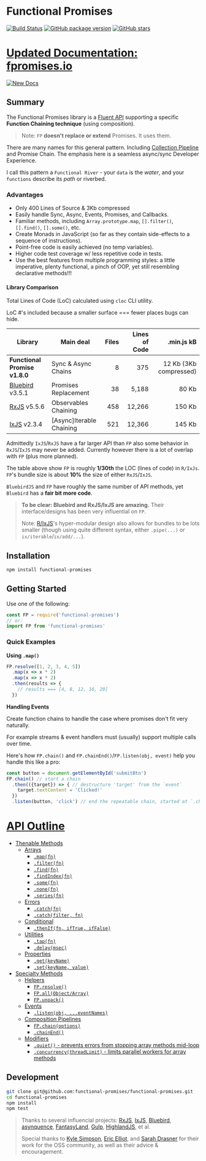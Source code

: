 # Functional Promises

[![Build Status](https://travis-ci.org/functional-promises/functional-promises.svg?branch=master)](https://travis-ci.org/functional-promises/functional-promises)
[![GitHub package version](https://img.shields.io/github/package-json/v/functional-promises/functional-promises.svg?style=flat)](https://github.com/functional-promises/functional-promises)
[![GitHub stars](https://img.shields.io/github/stars/functional-promises/functional-promises.svg?label=Stars&style=flat)](https://github.com/functional-promises/functional-promises)

# [Updated Documentation: fpromises.io](https://www.fpromises.io/)

[![New Docs](docs-source/source/images/FunctionalPromises-Docs-Upgraded-960w.gif?raw=true)](http://www.fpromises.io/)

## Summary

The Functional Promises library is a [Fluent API](https://en.wikipedia.org/wiki/Fluent_interface#JavaScript) supporting a specific **Function Chaining technique** (using composition).

> Note: `FP` **doesn't replace or extend** Promises. It uses them.

There are many names for this general pattern. Including [Collection Pipeline](https://martinfowler.com/articles/collection-pipeline/) and Promise Chain.
The emphasis here is a seamless async/sync Developer Experience.

I call this pattern a `Functional River` - your `data` is the _water_, and your `functions` describe its _path_ or riverbed.

### Advantages

* Only 400 Lines of Source & 3Kb compressed
* Easily handle Sync, Async, Events, Promises, and Callbacks.
* Familiar methods, including `Array.prototype.map`, `[].filter()`, `[].find()`, `[].some()`, etc.
* Create Monads in JavaScript (so far as they contain side-effects to a sequence of instructions).
* Point-free code is easily achieved (no temp variables).
* Higher code test coverage w/ less repetitive code in tests.
* Use the best features from multiple programming styles: a little imperative, plenty functional, a pinch of OOP, yet still resembling declarative methods!!!

#### Library Comparison

Total Lines of Code (LoC) calculated using `cloc` CLI utility.

LoC #'s included because a smaller surface === fewer places bugs can hide.


| Library                                                       | Main deal                  | Files     | Lines of Code  | .min.js kB
|------------------------------                                 |-----------                 |---------: |--------------: |-------------------:
| **Functional Promise v1.8.0**                                | Sync & Async Chains        |         8 |           375  | 12 Kb (3Kb compressed)
| [Bluebird](https://github.com/petkaantonov/bluebird) v3.5.1   | Promises Replacement       |        38 |         5,188  | 80 Kb
| [RxJS](https://github.com/ReactiveX/RxJS) v5.5.6              | Observables Chaining       |       458 |        12,266  | 150 Kb
| [IxJS](https://github.com/ReactiveX/IxJS) v2.3.4              | \[Async\]Iterable Chaining |       521 |        12,366  | 145 Kb

Admittedly `IxJS`/`RxJS` have a far larger API than `FP` also some behavior in `RxJS`/`IxJS` may never be added.
Currently however there is a lot of overlap with `FP` (plus more planned).

The table above show `FP` is roughly **1/30th** the LOC (lines of code) in `R/IxJs`.
`FP`'s bundle size is about **10%** the size of either `RxJS`/`IxJS`.

`BluebirdJS` and `FP` have roughly the same number of API methods, yet `Bluebird` has a **fair bit more code**.

> **To be clear: Bluebird and RxJS/IxJS are amazing.** Their interface/designs has been very influential on `FP`.
>
> Note: [R/IxJS](https://github.com/ReactiveX/IxJS)'s hyper-modular design also allows for bundles to be lots smaller (though using quite different syntax, either `.pipe(...)` or `ix/iterable`/`ix/add/...`).

## Installation

```sh
npm install functional-promises
```

## Getting Started

Use one of the following:

```js
const FP = require('functional-promises')
// or:
import FP from 'functional-promises'
```

### Quick Examples

**Using `.map()`**

```js
FP.resolve([1, 2, 3, 4, 5])
  .map(x => x * 2)
  .map(x => x * 2)
  .then(results => {
    // results === [4, 8, 12, 16, 20]
  })
```

**Handling Events**

Create function chains to handle the case where promises don't fit very naturally.

For example streams & event handlers must (usually) support multiple calls over time.

Here's how `FP.chain()` and `FP.chainEnd()`/`FP.listen(obj, event)` help you handle this like a pro:

```js
const button = document.getElementById('submitBtn')
FP.chain() // start a chain
  .then(({target}) => { // destructure 'target' from the `event`
    target.textContent = 'Clicked!'
  })
  .listen(button, 'click') // end the repeatable chain, started at `.chain()`
```

# [API Outline](http://fpromises.io/)

* [Thenable Methods](http://www.fpromises.io/#thenable-methods)
    * [Arrays](http://www.fpromises.io/#array-methods)
        * [`.map(fn)`](http://www.fpromises.io/#fp-map)
        * [`.filter(fn)`](http://www.fpromises.io/#fp-filter)
        * [`.find(fn)`](http://www.fpromises.io/#fp-find)
        * [`.findIndex(fn)`](http://www.fpromises.io/#fp-findIndex)
        * [`.some(fn)`](http://www.fpromises.io/#fp-some)
        * [`.none(fn)`](http://www.fpromises.io/#fp-none)
        * [`.series(fn)`](http://www.fpromises.io/#fp-series)
    * [Errors](http://www.fpromises.io/#errors)
        * [`.catch(fn)`](http://www.fpromises.io/#fp-catch)
        * [`.catch(filter, fn)`](http://www.fpromises.io/#fp-catch)
    * [Conditional](http://www.fpromises.io/#conditional)
        * [`.thenIf(fn, ifTrue, ifFalse)`](http://www.fpromises.io/#fp-thenIf)
    * [Utilities](http://www.fpromises.io/#utilities)
        * [`.tap(fn)`](http://www.fpromises.io/#fp-tap)
        * [`.delay(msec)`](http://www.fpromises.io/#fp-delay)
    * [Properties](http://www.fpromises.io/#properties)
        * [`.get(keyName)`](http://www.fpromises.io/#fp-get)
        * [`.set(keyName, value)`](http://www.fpromises.io/#fp-set)
* [Specialty Methods](http://www.fpromises.io/#specialty-methods)
    * [Helpers](http://www.fpromises.io/#helpers)
        * [`FP.resolve()`](http://www.fpromises.io/#fp-resolve)
        * [`FP.all(Object/Array)`](http://www.fpromises.io/#fp-all)
        * [`FP.unpack()`](http://www.fpromises.io/#fp-unpack)
    * [Events](http://www.fpromises.io/#events)
        * [`.listen(obj, ...eventNames)`](http://www.fpromises.io/#fp-listen)
    * [Composition Pipelines](http://www.fpromises.io/#composition-pipelines)
        * [`FP.chain(options)`](http://www.fpromises.io/#fp-chain)
        * [`.chainEnd()`](http://www.fpromises.io/#fp-chainend)
    * [Modifiers](http://www.fpromises.io/#modifiers)
        * [`.quiet()` - prevents errors from stopping array methods mid-loop](http://www.fpromises.io/#fp-quiet)
        * [`.concurrency(threadLimit)` - limits parallel workers for array methods](http://www.fpromises.io/#fp-concurrency)



## Development

```sh
git clone git@github.com:functional-promises/functional-promises.git
cd functional-promises
npm install
npm test
```


> Thanks to several influencial projects: [RxJS](https://github.com/ReactiveX/RxJS), [IxJS](https://github.com/ReactiveX/IxJS), [Bluebird](https://github.com/petkaantonov/bluebird), [asynquence](https://github.com/getify/asynquence), [FantasyLand](https://github.com/fantasyland/fantasy-land), [Gulp](https://github.com/gulpjs/gulp), [HighlandJS](https://github.com/caolan/highland), et al.
>
> Special thanks to [Kyle Simpson](https://github.com/getify), [Eric Elliot](https://medium.com/@_ericelliott), and [Sarah Drasner](https://sarahdrasnerdesign.com/) for their work for the OSS community, as well as their advice & encouragement.

